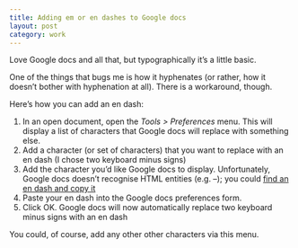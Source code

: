 ```yaml
---
title: Adding em or en dashes to Google docs
layout: post
category: work
---
```

Love Google docs and all that, but typographically it&#8217;s a little basic.

One of the things that bugs me is how it hyphenates (or rather, how it doesn&#8217;t bother with hyphenation at all). There is a workaround, though.

Here&#8217;s how you can add an en dash:

1.  In an open document, open the *Tools > Preferences* menu. This will display a list of characters that Google docs will replace with something else.
2.  Add a character (or set of characters) that you want to replace with an en dash (I chose two keyboard minus signs)
3.  Add the character you&#8217;d like Google docs to display. Unfortunately, Google docs doesn&#8217;t recognise HTML entities (e.g. &#8211;); you could [find an en dash and copy it][1]
4.  Paste your en dash into the Google docs preferences form.
5.  Click OK. Google docs will now automatically replace two keyboard minus signs with an en dash

You could, of course, add any other other characters via this menu.

 [1]: http://www.copypastecharacter.com/